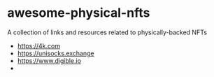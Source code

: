 # awesome-physical-nfts
A collection of links and resources related to physically-backed NFTs

* https://4k.com
* https://unisocks.exchange
* https://www.digible.io
* 

